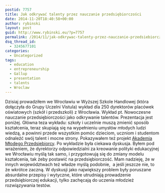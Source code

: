 ```yaml
---
postid: 7757
title: Jak odkrywać talenty przez nauczanie przedsiębiorczości
date: 2014-11-20T18:40:58+00:00
author: rybinski
layout: post
guid: http://www.rybinski.eu/?p=7757
permalink: /2014/11/jak-odkrywac-talenty-przez-nauczanie-przedsiebiorczosci/
dsq_thread_id:
  - 3245677101
categories:
  - Uncategorized
tags:
  - education
  - entrepreneurship
  - Gallup
  - presentation
  - talents
  - Wroclaw
---
```

Dzisiaj prowadziłem we Wrocławiu w Wyższej Szkole Handlowej (która dołączyła do Grupy Uczelni Vistula) wykład dla 250 dyrektorów placówek oświatowych (szkół i przedszkoli) z Wrocławia. Wykład pt. Nowoczesne nauczanie przedsiębiorczości jako odkrywanie talentów. Prezentacja jest poniżej. Główna teza wykładu: szkoły i uczelnie muszą zmienić sposób kształcenia, teraz skupiają się na wypełnieniu umysłów młodych ludzi wiedzą, a powinni przede wszystkim pomóc dzieciom, uczniom i studentom odnaleźć swój talent i mocne strony. Pokazywałem też projekt [Akademia Młodego Przedsiębiorcy](http://www.amp.vistula.edu.pl). Po wykładzie była ciekawa dyskusja. Byłem pod wrażeniem, że dyrektorzy odpowiedzialni za kreowanie polityki edukacyjnej we Wrocławiu myślą tak samo, i przygotowują się do zmiany modelu kształcenia, tak żeby postawić na przedsiębiorczość. Mam nadzieję, że w innych województwach też władze myślą podobnie,  a jeśli jeszcze nie, to że wkrótce zaczną. W dyskusji jako największy problem były poruszane absurdalne przepisy i wytyczne, które utrudniają prowadzenie przedsiębiorczej edukacji, tylko zachęcają do uczenia młodzież rozwiązywania testów.
